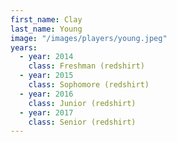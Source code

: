 ```yaml
---
first_name: Clay
last_name: Young
image: "/images/players/young.jpeg"
years:
  - year: 2014
    class: Freshman (redshirt)
  - year: 2015
    class: Sophomore (redshirt)
  - year: 2016
    class: Junior (redshirt)
  - year: 2017
    class: Senior (redshirt)
---
```

